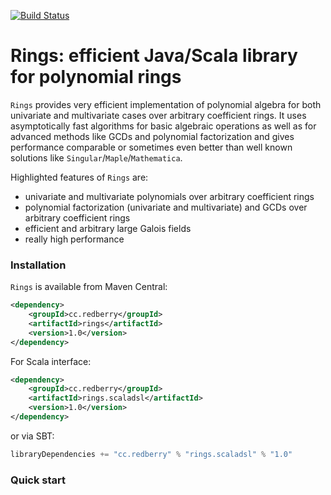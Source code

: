 [![Build Status](https://circleci.com/gh/PoslavskySV/r2.0x.svg?style=shield&circle-token=2db6894ad742a4f5147d1a3089ec91d4c637a7c3)](https://circleci.com/gh/PoslavskySV/r2.0x)

# Rings: efficient Java/Scala library for polynomial rings

`Rings` provides very efficient implementation of polynomial algebra for both univariate and multivariate cases over arbitrary coefficient rings. It uses asymptotically fast algorithms for basic algebraic operations as well as for advanced methods like GCDs and polynomial factorization and gives performance comparable or sometimes even better than well known solutions like `Singular`/`Maple`/`Mathematica`.

Highlighted features of `Rings` are:

 * univariate and multivariate polynomials over arbitrary coefficient rings
 * polynomial factorization (univariate and multivariate) and GCDs over arbitrary coefficient rings
 * efficient and arbitrary large Galois fields
 * really high performance


### Installation

`Rings` is available from Maven Central:

```xml
<dependency>
   	<groupId>cc.redberry</groupId>
    <artifactId>rings</artifactId>
    <version>1.0</version>
</dependency>
```

For Scala interface:

```xml
<dependency>
   	<groupId>cc.redberry</groupId>
    <artifactId>rings.scaladsl</artifactId>
    <version>1.0</version>
</dependency>
```

or via SBT:

```scala
libraryDependencies += "cc.redberry" % "rings.scaladsl" % "1.0"
```

### Quick start


